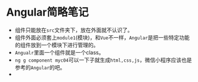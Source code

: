 # Angular简略笔记

* 组件只能放在`src`文件夹下，放在外面就不认识了。
* 组件外面必须套上`module1`(模块)，和`Vue`不一样，`Angular`是把一些特定功能的组件放到一个模块下进行管理的。
* `Angualr`里面一个组件就是一个class。
* `ng g component myc04`可以一下子就生成`html,css,js`，微信小程序应该也是参考的`Angular`的吧。
* 
